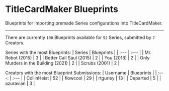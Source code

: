 # TitleCardMaker Blueprints

Blueprints for importing premade Series configurations into TitleCardMaker.

---

There are currently `100` Blueprints available for `92` Series, submitted by `7` Creators.

Series with the most Blueprints:
| Series | Blueprints |
| :--- | :--- |
| Mr. Robot (2015) | 3 |
| Better Call Saul (2015) | 2 |
| You (2018) | 2 |
| Only Murders in the Building (2021) | 2 |
| Scrubs (2001) | 2 |

Creators with the most Blueprint Submissions:
| Username | Blueprints |
| :---: | :--- |
| CollinHeist | 52 |
| flowcool | 29 |
| rtgurley | 13 |
| Departed | 5 |
| azuravian | 3 |
